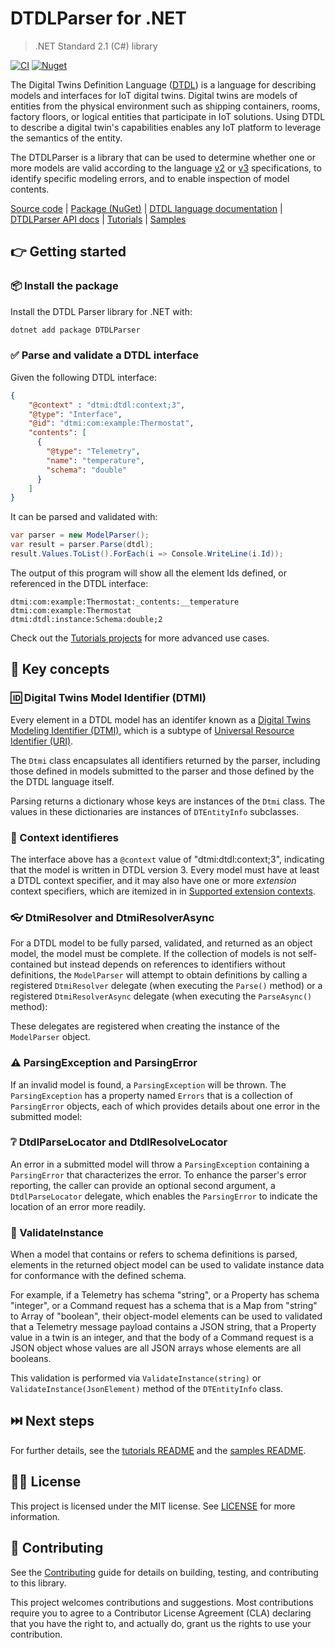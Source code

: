﻿# DTDLParser for .NET
> .NET Standard 2.1 (C#) library

[![CI](https://github.com/digitaltwinconsortium/DTDLParser/actions/workflows/ci.yml/badge.svg)](https://github.com/digitaltwinconsortium/DTDLParser/actions/workflows/ci.yml)
[![Nuget](https://img.shields.io/nuget/v/DTDLParser?label=DTDLParser&style=plastic)](https://www.nuget.org/packages/DTDLParser)

The Digital Twins Definition Language ([DTDL][language_docs]) is a language for describing models and interfaces for IoT digital twins. Digital twins are models of entities from the physical environment such as shipping containers, rooms, factory floors, or logical entities that participate in IoT solutions. Using DTDL to describe a digital twin's capabilities enables any IoT platform to leverage the semantics of the entity.

The DTDLParser is a library that can be used to determine whether one or more models are valid according to the language [v2](https://github.com/Azure/opendigitaltwins-dtdl/blob/master/DTDL/v2/DTDL.v2.md) or [v3](https://github.com/Azure/opendigitaltwins-dtdl/blob/master/DTDL/v3/DTDL.v3.md) specifications, to identify specific modeling errors, and to enable inspection of model contents.

[Source code][source_root] | [Package (NuGet)][package] | [DTDL language documentation][language_docs] | [DTDLParser API docs][parser_api_docs] | [Tutorials][source_tutorials] | [Samples](./samples)

## :point_right: Getting started

### :package: Install the package

Install the DTDL Parser library for .NET with:

```bash
dotnet add package DTDLParser
```

### :white_check_mark: Parse and validate a DTDL interface

Given the following DTDL interface:

```json
{
    "@context" : "dtmi:dtdl:context;3",
    "@type": "Interface",
    "@id": "dtmi:com:example:Thermostat",
    "contents": [
      {
        "@type": "Telemetry",
        "name": "temperature",
        "schema": "double"
      }
    ]
}
```

It can be parsed and validated with:

```cs
var parser = new ModelParser();
var result = parser.Parse(dtdl);
result.Values.ToList().ForEach(i => Console.WriteLine(i.Id));
```

The output of this program will show all the element Ids defined, or referenced in the DTDL interface:

```text
dtmi:com:example:Thermostat:_contents:__temperature
dtmi:com:example:Thermostat
dtmi:dtdl:instance:Schema:double;2
```

Check out the [Tutorials projects][source_tutorials] for more advanced use cases.

## :key: Key concepts

### :id: Digital Twins Model Identifier (DTMI)

Every element in a DTDL model has an identifer known as a [Digital Twins Modeling Identifier (DTMI)][dtmi_spec], which is a subtype of [Universal Resource Identifier (URI)][uri_rfc].

The `Dtmi` class encapsulates all identifiers returned by the parser, including those defined in models submitted to the parser and those defined by the the DTDL language itself.

Parsing returns a dictionary whose keys are instances of the `Dtmi` class. The values in these dictionaries are instances of `DTEntityInfo` subclasses.

### :nut_and_bolt: Context identifieres

The interface above has a `@context` value of "dtmi:dtdl:context;3", indicating that the model is written in DTDL version 3.
Every model must have at least a DTDL context specifier, and it may also have one or more *extension* context specifiers, which are itemized in in [Supported extension contexts](dotnet/src/Parser/generated/SupportedExtensions.g.md).

### :eyeglasses: DtmiResolver and DtmiResolverAsync

For a DTDL model to be fully parsed, validated, and returned as an object model, the model must be complete.
If the collection of models is not self-contained but instead depends on references to identifiers without definitions, the `ModelParser` will attempt to obtain definitions by calling a registered `DtmiResolver` delegate (when executing the `Parse()` method) or a registered `DtmiResolverAsync` delegate (when executing the `ParseAsync()` method):

These delegates are registered when creating the instance of the `ModelParser` object.

### :warning: ParsingException and ParsingError

If an invalid model is found, a `ParsingException` will be thrown.
The `ParsingException` has a property named `Errors` that is a collection of `ParsingError` objects, each of which provides details about one error in the submitted model:

### :grey_question: DtdlParseLocator and DtdlResolveLocator

An error in a submitted model will throw a `ParsingException` containing a `ParsingError` that characterizes the error.
To enhance the parser's error reporting, the caller can provide an optional second argument, a `DtdlParseLocator` delegate, which enables the `ParsingError` to indicate the location of an error more readily.

### :triangular_flag_on_post: ValidateInstance

When a model that contains or refers to schema definitions is parsed, elements in the returned object model can be used to validate instance data for conformance with the defined schema.

For example, if a Telemetry has schema "string", or a Property has schema "integer", or a Command request has a schema that is a Map from "string" to Array of "boolean", their object-model elements can be used to validated that a Telemetry message payload contains a JSON string, that a Property value in a twin is an integer, and that the body of a Command request is a JSON object whose values are all JSON arrays whose elements are all booleans.

This validation is performed via `ValidateInstance(string)` or `ValidateInstance(JsonElement)` method of the `DTEntityInfo` class.

## :next_track_button: Next steps

For further details, see the [tutorials README][tutorials_readme] and the [samples README](./samples).

## :woman_judge: License

This project is licensed under the MIT license. See [LICENSE](LICENSE) for more information.

## :construction_worker: Contributing

See the [Contributing][contrib] guide for details on building, testing, and contributing to this library.

This project welcomes contributions and suggestions.
Most contributions require you to agree to a Contributor License Agreement (CLA) declaring that you have the right to, and actually do, grant us the rights to use your contribution.


<!-- LINKS -->
[source_root]: ./dotnet/src/Parser
[source_tutorials]: ./tutorials
[language_docs]: https://github.com/Azure/opendigitaltwins-dtdl
[dtmi_spec]: https://github.com/Azure/opendigitaltwins-dtdl/tree/master/DTMI
[uri_rfc]: https://datatracker.ietf.org/doc/html/rfc3986/
[package]: https://www.nuget.org/packages/DTDLParser/
[tutorials_readme]: ./tutorials/README.md
[contrib]: ./CONTRIBUTING.md
[parser_api_docs]: https://digitaltwinconsortium.github.io/DTDLParser/api/DTDLParser.html
